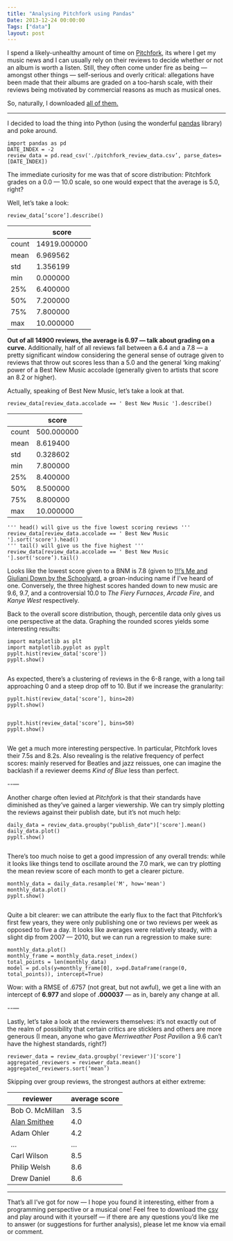 ```yaml
---
title: "Analysing Pitchfork using Pandas"
Date: 2013-12-24 00:00:00
Tags: ["data"]
layout: post
---
```


<p>I spend a likely-unhealthy amount of time on <a href="http://www.pitchfork.com">Pitchfork</a>, its where I get my music news and I can usually rely on their reviews to decide whether or not an album is worth a listen.  Still, they often come under fire as being — amongst other things — self-serious and overly critical: allegations have been made that their albums are graded on a too-harsh scale, with their reviews being motivated by commercial reasons as much as musical ones.</p>


<p>So, naturally, I downloaded <a href="https://classic.scraperwiki.com/scrapers/pitchfork_review_data/">all of them.</a></p>


<hr/>


<p>I decided to load the thing into Python (using the wonderful <a href="http://pandas.pydata.org/">pandas</a> library) and poke around.</p>


<pre><code>import pandas as pd
DATE_INDEX = -2
review_data = pd.read_csv('./pitchfork_review_data.csv’, parse_dates=[DATE_INDEX])
</code></pre>


<p>The immediate curiosity for me was that of score distribution: Pitchfork grades on a 0.0 — 10.0 scale, so one would expect that the average is 5.0, right?</p>


<p>Well, let’s take a look:</p>


<pre><code>review_data[‘score’].describe()
</code></pre>


<table>
<thead>
<tr>
<th></th>
<th>score</th>
</tr>
</thead>
<tbody>
<tr>
<td>count</td>
<td>14919.000000</td>
</tr>
<tr>
<td>mean</td>
<td>6.969562</td>
</tr>
<tr>
<td>std</td>
<td>1.356199</td>
</tr>
<tr>
<td>min</td>
<td>0.000000</td>
</tr>
<tr>
<td>25%</td>
<td>6.400000</td>
</tr>
<tr>
<td>50%</td>
<td>7.200000</td>
</tr>
<tr>
<td>75%</td>
<td>7.800000</td>
</tr>
<tr>
<td>max</td>
<td>10.000000</td>
</tr>
</tbody>
</table>


<p><strong>Out of all 14900 reviews, the average is 6.97 — talk about grading on a curve.</strong>  Additionally, half of all reviews fall between a 6.4 and a 7.8 — a pretty significant window considering the general sense of outrage given to reviews that throw out scores less than a 5.0 and the general ‘king making’ power of a Best New Music accolade (generally given to artists that score an 8.2 or higher).</p>


<p>Actually, speaking of Best New Music, let’s take a look at that.</p>


<pre><code>review_data[review_data.accolade == ' Best New Music '].describe()
</code></pre>


<table>
<thead>
<tr>
<th></th>
<th>score</th>
</tr>
</thead>
<tbody>
<tr>
<td>count</td>
<td>500.000000</td>
</tr>
<tr>
<td>mean</td>
<td>8.619400</td>
</tr>
<tr>
<td>std</td>
<td>0.328602</td>
</tr>
<tr>
<td>min</td>
<td>7.800000</td>
</tr>
<tr>
<td>25%</td>
<td>8.400000</td>
</tr>
<tr>
<td>50%</td>
<td>8.500000</td>
</tr>
<tr>
<td>75%</td>
<td>8.800000</td>
</tr>
<tr>
<td>max</td>
<td>10.000000</td>
</tr>
</tbody>
</table>


<pre><code>''' head() will give us the five lowest scoring reviews '''
review_data[review_data.accolade == ' Best New Music '].sort('score').head()    
''' tail() will give us the five highest '''
review_data[review_data.accolade == ' Best New Music '].sort('score’).tail()
</code></pre>


<p>Looks like the lowest score given to a BNM is 7.8 (given to <a href="http://pitchfork.com/reviews/albums/1766-me-and-giuliani-down-by-the-school-yard-a-true-story-ep/">!!!’s Me and Giuliani Down by the Schoolyard</a>, a groan-inducing name if I’ve heard of one.  Conversely, the three highest scores handed down to new music are 9.6, 9.7, and a controversial 10.0 to <em>The Fiery Furnaces</em>, <em>Arcade Fire</em>, and <em>Kanye West</em> respectively.</p>


<p>Back to the overall score distribution, though, percentile data only gives us one perspective at the data.  Graphing the rounded  scores yields some interesting results:</p>


<pre><code>import matplotlib as plt
import matplotlib.pyplot as pyplt
pyplt.hist(review_data['score'])
pyplt.show()
</code></pre>


<p><img alt="" src="http://i.imgur.com/uahiyEM.png"/></p>


<p>As expected, there’s a clustering of reviews in the 6-8 range, with a long tail approaching 0 and a steep drop off to 10.  But if we increase the granularity:</p>


<pre><code>pyplt.hist(review_data['score’], bins=20)
pyplt.show()
</code></pre>


<p><img alt="" src="http://i.imgur.com/Gd8IYC3.png"/></p>


<pre><code>pyplt.hist(review_data['score’], bins=50)
pyplt.show()
</code></pre>


<p><img alt="" src="http://i.imgur.com/C6wnpJW.png"/></p>


<p>We get a much more interesting perspective.  In particular, Pitchfork loves their 7.5s and 8.2s.  Also revealing is the relative frequency of perfect scores: mainly reserved for Beatles and jazz reissues, one can imagine the backlash if a reviewer deems <em>Kind of Blue</em> less than perfect.</p>


<p>--—</p>


<p>Another charge often levied at <em>Pitchfork</em> is that their standards have diminished as they’ve gained a larger viewership.    We can try simply plotting the reviews against their publish date, but it’s not much help:</p>


<pre><code>daily_data = review_data.groupby("publish_date")['score'].mean()
daily_data.plot()
pyplt.show()
</code></pre>


<p><img alt="" src="http://i.imgur.com/SsVUbka.png"/></p>


<p>There’s too much noise to get a good impression of any overall trends: while it looks like things tend to oscillate around the 7.0 mark, we can try plotting the mean review score of each month to get a clearer picture.</p>


<pre><code>monthly_data = daily_data.resample('M', how='mean')
monthly_data.plot()
pyplt.show()
</code></pre>


<p><img alt="" src="http://i.imgur.com/Ra3kjXg.png"/></p>


<p>Quite a bit clearer: we can attribute the early flux to the fact that Pitchfork’s first few years, they were only publishing one or two reviews per week as opposed to five a day.  It looks like  averages were relatively steady, with a slight dip from 2007 — 2010, but we can run a regression to make sure: </p>


<pre><code>monthly_data.plot()
monthly_frame = monthly_data.reset_index()
total_points = len(monthly_data)
model = pd.ols(y=monthly_frame[0], x=pd.DataFrame(range(0, total_points)), intercept=True)
</code></pre>


<p>Wow: with a RMSE of .6757 (not great, but not awful), we get a line with an intercept of <strong>6.977</strong> and slope of <strong>.000037</strong> — as in, barely any change at all.<br/>
</p>


<p>--—</p>


<p>Lastly, let’s take a look at the reviewers themselves: it’s not exactly out of the realm of possibility that certain critics are sticklers and others are more generous (I mean, anyone who gave <em>Merriweather Post Pavilion</em> a 9.6 can’t have the highest standards, right?)</p>


<pre><code>reviewer_data = review_data.groupby('reviewer')['score']
aggregated_reviewers = reviewer_data.mean()
aggregated_reviewers.sort(‘mean’)
</code></pre>


<p>Skipping over group reviews, the strongest authors at either extreme:</p>


<table>
<thead>
<tr>
<th>reviewer</th>
<th>average score</th>
</tr>
</thead>
<tbody>
<tr>
<td>Bob O. McMillan</td>
<td>3.5</td>
</tr>
<tr>
<td><a href="http://en.wikipedia.org/wiki/Alan_Smithee">Alan Smithee</a></td>
<td>4.0</td>
</tr>
<tr>
<td>Adam Ohler</td>
<td>4.2</td>
</tr>
<tr>
<td>…</td>
<td>…</td>
</tr>
<tr>
<td>Carl Wilson</td>
<td>8.5</td>
</tr>
<tr>
<td>Philip Welsh</td>
<td>8.6</td>
</tr>
<tr>
<td>Drew Daniel</td>
<td>8.6</td>
</tr>
</tbody>
</table>


<hr/>


<p>That’s all I’ve got for now — I hope you found it interesting, either from a programming perspective or a musical one!  Feel free to download the <a href="https://classic.scraperwiki.com/scrapers/pitchfork_review_data/">csv</a> and play around with it yourself — if there are any questions you’d like me to answer (or suggestions for further analysis), please let me know via email or comment.</p>
	